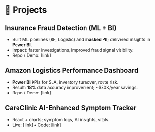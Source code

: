 # 📂 Projects

## Insurance Fraud Detection (ML + BI)
- Built ML pipelines (RF, Logistic) and **masked PII**; delivered insights in **Power BI**.
- Impact: faster investigations, improved fraud signal visibility.
- Repo / Demo: [link]

## Amazon Logistics Performance Dashboard
- **Power BI** KPIs for SLA, inventory turnover, route risk.  
- Result: **18%** data accuracy improvement; ~$80K/year savings.
- Repo / Demo: [link]

## CareClinic AI-Enhanced Symptom Tracker
- React + charts; symptom logs, AI insights, vitals.  
- Live: [link] • Code: [link]
